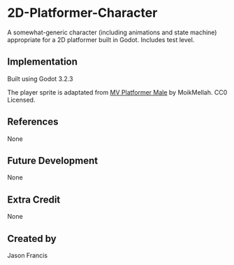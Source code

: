 # 2D-Platformer-Character

A somewhat-generic character (including animations and state machine) appropriate for a 2D platformer built in Godot. Includes test level.

## Implementation
Built using Godot 3.2.3

The player sprite is adaptated from [MV Platformer Male](https://opengameart.org/content/mv-platformer-male-32x64) by MoikMellah. CC0 Licensed.

## References
None

## Future Development
None

## Extra Credit
None

## Created by 
Jason Francis